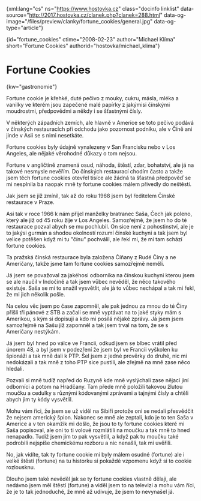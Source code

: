 
{xml:lang="cs" ns="https://www.hostovka.cz" class="docinfo linklist" data-source="http://2017.hostovka.cz/clanek.php?clanek=288.html" data-og-image="/files/preview/clanky/fortune_cookies/general.jpg" data-og-type="article"}

{id="fortune\_cookies" ctime="2008-02-23" author="Michael Klíma" short="Fortune Cookies" authorid="hostovka/michael\_klima"}

# Fortune Cookies

<!-- generated attribute kw by user_udpatekw.sh on 2019-03-11, do not edit -->

{kw="gastronomie"}

Fortune cookie je křehké, duté pečivo z mouky, cukru, másla, mléka a vanilky ve kterém jsou zapečené malé papírky z jakýmisi čínskými moudrostmi, předpovědmi a někdy i se šťastnými čísly.

V některých západních zemích, ale hlavně v Americe se toto pečivo podává v čínských restauracích při odchodu jako pozornost podniku, ale v Číně ani jinde v Asii se s nimi nesetkáte.

Fortune cookies byly údajně vynalezeny v San Francisku nebo v Los Angeles, ale nějaké věrohodné důkazy o tom nejsou.

Fortune v angličtině znamená osud, náhoda, štěstí, zdar, bohatství, ale já na takové nesmysle nevěřím. Do čínských restaurací chodím často a takže jsem těch fortune cookies otevřel tisíce ale žádná ta šťastná předpověď se mi nesplnila ba naopak mně ty fortune cookies málem přivedly do neštěstí.

Jak jsem se již zmínil, tak až do roku 1968 jsem byl ředitelem Čínské restaurace v Praze.

Asi tak v roce 1966 k nám přijel manželky bratranec Saša, Čech jak poleno, který ale již od 45 roku žije v Los Angeles. Samozřejmě, že jsem ho do té restaurace pozval abych se mu pochlubil. On sice není z pohostinství, ale je to jakýsi gurmán a shodou okolností rozumí čínské kuchyni a tak jsem byl velice potěšen když mi tu "čínu" pochválil, ale řekl mi, že mi tam schází fortune cookies.

Ta pražská čínská restaurace byla založena Číňany z Rudé Číny a ne Američany, takže jsme tam fortune cookies samozřejmě neměli.

Já jsem se považoval za jakéhosi odborníka na čínskou kuchyni kterou jsem se ale naučil v Indočíně a tak jsem vůbec nevěděl, že něco takového existuje. Saša se mi to snažil vysvětlit, ale já to vůbec nechápal a tak mi řekl, že mi jich několik pošle.

Na celou věc jsem po čase zapomněl, ale pak jednou za mnou do té Číny přišli tři pánové z STB a začali se mně vyptávat na to jaké styky mám s Amerikou, s kým si dopisuji a kdo mi posílá nějaké zprávy. Já jsem jsem samozřejmě na Sašu již zapomněl a tak jsem trval na tom, že se s Američany nestýkám.

Já jsem byl hned po válce ve Francii, odkud jsem se blbec vrátil před únorem 48, a byl jsem v podezření že jsem byl ve Francii vyškolen ku špionáži a tak mně dali k PTP. Šel jsem z jedné prověrky do druhé, nic mi nedokázali a tak mně z toho PTP sice pustili, ale zřejmě na mně zase něco hledali.

Pozvali si mně tudíž napřed do Ruzyně kde mně vyslýchali zase nějací jiní odborníci a potom na Hradčany. Tam přede mně položili takovou žlutou moučku a cedulky s různými kódovanými zprávami a tajnými čísly a chtěli abych jim ty kódy vysvětlil.

Mohu vám říci, že jsem se už viděl na Sibiři protože oni se nedali přesvědčit že nejsem americký špion. Nakonec se mně ale zeptali, kdo je to ten Saša v Americe a v ten okamžik mi došlo, že jsou to ty fortune cookies které mi Saša popisoval, ale oni to ti volové rozmlátili na moučku a tak mně to hned nenapadlo. Tudíž jsem jim to pak vysvětlil, a když pak tu moučku také podrobili nejspíše chemickému rozboru a nic nenašli, tak mi uvěřili.

No, jak vidíte, tak ty fortune cookie mi byly málem osudné (fortune) ale i velké štěstí (fortune) na tu historku si pokaždé vzpomenu když si to cookie rozlousknu.

Dlouho jsem také nevěděl jak se ty fortune cookies vlastně dělají, ale nedávno jsem měl štěstí (fortune) a viděl jsem to na televizi a mohu vám říci, že je to tak jednoduché, že mně až udivuje, že jsem to nevynašel já.


